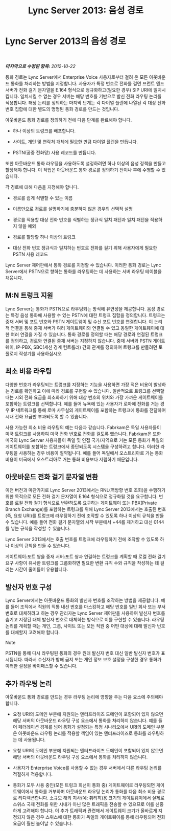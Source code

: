 ﻿---
title: 'Lync Server 2013: 음성 경로'
TOCTitle: 음성 경로
ms:assetid: a2ddf327-2ec4-407b-af0f-276f2b13eefd
ms:mtpsurl: https://technet.microsoft.com/ko-kr/library/Gg412757(v=OCS.15)
ms:contentKeyID: 49304587
ms.date: 08/24/2015
mtps_version: v=OCS.15
ms.translationtype: HT
---

# Lync Server 2013의 음성 경로

 

_**마지막으로 수정된 항목:** 2012-10-22_

통화 경로는 Lync Server에서 Enterprise Voice 사용자로부터 걸려 온 모든 아웃바운드 통화를 처리하는 방법을 지정합니다. 사용자가 특정 번호로 전화를 걸면 프런트 엔드 서버가 전화 걸기 문자열을 E.164 형식으로 정규화하고(필요한 경우) SIP URI에 일치시킵니다. 일치시킬 수 없는 경우 서버는 해당 번호를 기반으로 발신 전화 라우팅 논리를 적용합니다. 해당 논리를 정의하는 마지막 단계는 각 다이얼 플랜에 나열된 각 대상 전화 번호 집합에 대한 별도의 명명된 통화 경로를 만드는 것입니다.

아웃바운드 통화 경로를 정의하기 전에 다음 단계를 완료해야 합니다.

  - 하나 이상의 트렁크를 배포합니다.

  - 사이트, 개인 및 연락처 개체에 필요한 만큼 다이얼 플랜을 만듭니다.

  - PSTN(공중 전화망) 사용 레코드를 만듭니다.

또한 아웃바운드 통화 라우팅을 사용하도록 설정하려면 하나 이상의 음성 정책을 만들고 할당해야 합니다. 이 작업은 아웃바운드 통화 경로를 정의하기 전이나 후에 수행할 수 있습니다.

각 경로에 대해 다음을 지정해야 합니다.

  - 경로를 쉽게 식별할 수 있는 이름

  - 이름만으로 경로를 설명하기에 충분하지 않은 경우의 선택적 설명

  - 경로를 적용할 대상 전화 번호를 식별하는 정규식 일치 패턴과 일치 패턴을 적용하지 않을 예외

  - 경로를 할당할 하나 이상의 트렁크

  - 대상 전화 번호 정규식과 일치하는 번호로 전화를 걸기 위해 사용자에게 필요한 PSTN 사용 레코드

Lync Server 제어판에서 통화 경로를 지정할 수 있습니다. 이러한 통화 경로는 Lync Server에서 PSTN으로 향하는 통화를 라우팅하는 데 사용하는 서버 라우팅 테이블을 채웁니다.

## M:N 트렁크 지원

Lync Server는 통화가 PSTN으로 라우팅되는 방식에 유연성을 제공합니다. 음성 경로는 특정 음성 통화에 사용할 수 있는 PSTN에 대한 트렁크 집합을 정의합니다. 트렁크는 중재 서버 및 포트 번호와 PSTN 게이트웨이 및 수신 포트 번호를 연결합니다. 이 논리적 연결을 통해 중재 서버가 여러 게이트웨이와 연결될 수 있고 동일한 게이트웨이에 대한 여러 연결을 가질 수 있습니다. 통화 경로를 정의할 때는 해당 경로와 연결된 트렁크를 정의하고, 경로와 연결된 중재 서버는 지정하지 않습니다. 중재 서버와 PSTN 게이트웨이, IP-PBX, SBC(세션 경계 컨트롤러) 간의 관계를 정의하여 트렁크를 만들려면 토폴로지 작성기를 사용하십시오.

## 최소 비용 라우팅

다양한 번호가 라우팅되는 트렁크를 지정하는 기능을 사용하면 가장 적은 비용이 발생하는 경로를 확인하고 이에 따라 경로를 구현할 수 있습니다. 일반적으로 트렁크를 선택할 때는 시외 전화 요금을 최소화하기 위해 대상 번호의 위치와 가장 가까운 게이트웨이를 포함하는 트렁크를 선택합니다. 예를 들어 뉴욕에 있는 사용자가 로마에 전화를 거는 경우 IP 네트워크를 통해 로마 사무실의 게이트웨이를 포함하는 트렁크에 통화를 전달하여 시내 전화 요금만 부과되도록 할 수 있습니다.

사용 가능한 최소 비용 라우팅의 예는 다음과 같습니다. Fabrkam은 독일 사용자들이 미국 트렁크를 사용하여 미국 전화 번호로 전화를 걸도록 했습니다. Fabrkam은 또한 미국의 Lync Server 사용자들이 독일 및 인접 국가/지역으로 거는 모든 통화가 독일의 게이트웨이를 포함하는 트렁크에서 종단되도록 시스템을 구성하려고 합니다. 이러한 라우팅을 사용하는 경우 비용이 절약됩니다. 예를 들어 독일에서 오스트리아로 거는 통화 비용이 미국에서 오스트리아로 거는 통화 비용보다 저렴하기 때문입니다.

## 아웃바운드 전화 걸기 문자열 변환

이전 버전과 마찬가지로 Lync Server 2013에서는 RNL(역방향 번호 조회)을 수행하기 위한 목적으로 모든 전화 걸기 문자열이 E.164 형식으로 정규화될 것을 요구합니다. 번호를 로컬 전화 걸기 형식으로 변환하도록 요구하는 게이트웨이 또는 PBX(Private Branch Exchange)를 포함하는 트렁크를 위해 Lync Server 2013에서는 호출된 번호(즉, 요청 URI)를 트렁크에 라우팅하기 전에 조작할 수 있도록 하나 이상의 규칙을 만들 수 있습니다. 예를 들어 전화 걸기 문자열의 시작 부분에서 +44를 제거하고 대신 0144를 넣는 규칙을 작성할 수 있습니다.

Lync Server 2013에서는 호출 번호를 트렁크에 라우팅하기 전에 조작할 수 있도록 하나 이상의 규칙을 만들 수 있습니다.

게이트웨이:포트 쌍을 중재 서버:포트 쌍과 연결하는 트렁크를 계획할 때 로컬 전화 걸기 요구 사항이 유사한 트렁크를 그룹화하면 필요한 변환 규칙 수와 규칙을 작성하는 데 걸리는 시간이 줄어들어 유용합니다.

## 발신자 번호 구성

Lync Server에서는 아웃바운드 통화의 발신자 번호를 조작하는 방법을 제공합니다. 예를 들어 조직에서 직원의 직통 내선 번호를 마스킹하고 해당 번호를 일반 회사 또는 부서 번호로 대체하려고 하는 경우 관리자는 Lync Server 제어판을 사용하여 발신자 번호를 숨기고 지정된 대체 발신자 번호로 대체하는 방식으로 이를 구현할 수 있습니다. 라우팅 논리를 계획할 때는 개인, 그룹, 사이트 또는 모든 직원 중 어떤 대상에 대해 발신자 번호를 대체할지 고려해야 합니다.


> [!NOTE]
> PSTN을 통해 다시 라우팅된 통화의 경우 원래 발신자 번호 대신 일반 발신자 번호가 표시됩니다. 따라서 수신자가 방해 금지 또는 개인 정보 보호 설정을 구성한 경우 통화가 이러한 설정을 바이패스할 수 있습니다.



## 추가 라우팅 논리

아웃바운드 통화 경로를 만드는 경우 라우팅 논리에 영향을 주는 다음 요소에 주의해야 합니다.

  - 요청 URI의 도메인 부분에 지원되는 엔터프라이즈 도메인이 포함되어 있지 않으면 해당 서버의 아웃바운드 라우팅 구성 요소에서 통화를 처리하지 않습니다. 예를 들어 페더레이션 경계를 넘어 통화가 설정되는 특정 시나리오에서 URI의 도메인 부분은 아웃바운드 라우팅 논리를 적용할 책임이 있는 엔터프라이즈로 통화를 라우팅하는 데 사용됩니다.

  - 요청 URI의 도메인 부분에 지원되는 엔터프라이즈 도메인이 포함되어 있지 않으면 해당 서버의 아웃바운드 라우팅 구성 요소에서 통화를 처리하지 않습니다.

  - 사용자가 Enterprise Voice를 사용할 수 없는 경우 서버에서 다른 라우팅 논리를 적절하게 적용합니다.

  - 통화가 모두 사용 중인(모든 트렁크 회선이 통화 중) 게이트웨이로 라우팅되면 게이트웨이에서 통화를 거부하며 아웃바운드 라우팅 논리가 통화를 다음 최소 비용 경로로 리디렉션합니다. 소규모 해외 지사(예: 취리히)용 크기의 게이트웨이에서 실제로 스위스 국제 전화를 위한 시내가 아닌 많은 트래픽을 전송할 수 있으므로 이를 신중하게 고려해야 합니다. 이 추가 트래픽과 관련해서 게이트웨이 크기가 올바르게 지정되지 않은 경우 스위스에 대한 통화가 독일의 게이트웨이를 통해 라우팅되어 전화 요금이 훨씬 늘어날 수 있습니다.

